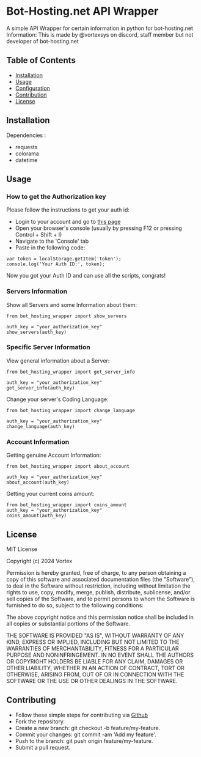 # Bot-Hosting.net API Wrapper
A simple API Wrapper for certain information in python for bot-hosting.net
Information: This is made by @vortexsys on discord, staff member but not developer of bot-hosting.net
## Table of Contents
- [Installation](#installation)
- [Usage](#usage)
- [Configuration](#configuration)
- [Contribution](#contributing)
- [License](#license)

## Installation
Dependencies :
- requests
- colorama
- datetime

## Usage
### How to get the Authorization key
Please follow the instructions to get your auth id:
- Login to your account and go to [this page](https://bot-hosting.net/panel/)
- Open your browser's console (usually by pressing F12 or pressing Control + Shift + I)
- Navigate to the 'Console' tab
- Paste in the following code:
```
var token = localStorage.getItem('token');
console.log('Your Auth ID:', token);
```
Now you got your Auth ID and can use all the scripts, congrats!
### Servers Information
Show all Servers and some Information about them:
```
from bot_hosting_wrapper import show_servers

auth_key = "your_authorization_key"
show_servers(auth_key)
```
### Specific Server Information
View general information about a Server:
```
from bot_hosting_wrapper import get_server_info

auth_key = "your_authorization_key"
get_server_info(auth_key)
```
Change your server's Coding Language:
```
from bot_hosting_wrapper import change_language

auth_key = "your_authorization_key"
change_language(auth_key)
```
### Account Information
Getting genuine Account Information:
```
from bot_hosting_wrapper import about_account

auth_key = "your_authorization_key"
about_account(auth_key)
```
Getting your current coins amount:
```
from bot_hosting_wrapper import coins_amount
auth_key = "your_authorization_key"
coins_amount(auth_key)
```
## License
MIT License

Copyright (c) 2024 Vortex

Permission is hereby granted, free of charge, to any person obtaining a copy
of this software and associated documentation files (the "Software"), to deal
in the Software without restriction, including without limitation the rights
to use, copy, modify, merge, publish, distribute, sublicense, and/or sell
copies of the Software, and to permit persons to whom the Software is
furnished to do so, subject to the following conditions:

The above copyright notice and this permission notice shall be included in all
copies or substantial portions of the Software.

THE SOFTWARE IS PROVIDED "AS IS", WITHOUT WARRANTY OF ANY KIND, EXPRESS OR
IMPLIED, INCLUDING BUT NOT LIMITED TO THE WARRANTIES OF MERCHANTABILITY,
FITNESS FOR A PARTICULAR PURPOSE AND NONINFRINGEMENT. IN NO EVENT SHALL THE
AUTHORS OR COPYRIGHT HOLDERS BE LIABLE FOR ANY CLAIM, DAMAGES OR OTHER
LIABILITY, WHETHER IN AN ACTION OF CONTRACT, TORT OR OTHERWISE, ARISING FROM,
OUT OF OR IN CONNECTION WITH THE SOFTWARE OR THE USE OR OTHER DEALINGS IN THE
SOFTWARE.

## Contributing
- Follow these simple steps for contributing via [Github](https://github.com/vortexsys/bot-hosting-wrapper)
- Fork the repository.
- Create a new branch: git checkout -b feature/my-feature.
- Commit your changes: git commit -am 'Add my feature'.
- Push to the branch: git push origin feature/my-feature.
- Submit a pull request.